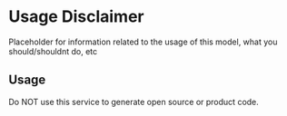 # Usage Disclaimer 

Placeholder for information related to the usage of this model, what you should/shouldnt do, etc

## Usage

Do NOT use this service to generate open source or product code.